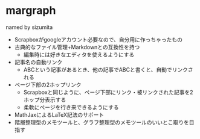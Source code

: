 # margraph

named by sizumita

- Scrapboxがgoogleアカウント必要なので、自分用に作っちゃったもの
- 古典的なファイル管理+Markdownとの互換性を持つ
  - 編集時には好きなエディタを使えるようにする
- 記事名の自動リンク
  - ABCという記事があるとき、他の記事でABCと書くと、自動でリンクされる
- ページ下部の2ホップリンク
  - Scrapboxと同じように、ページ下部にリンク・被リンクされた記事を2ホップ分表示する
  - 柔軟にページを行き来できるようにする
- MathJaxによるLaTeX記法のサポート
- 階層整理型のメモツールと、グラフ整理型のメモツールのいいとこ取りを目指す
